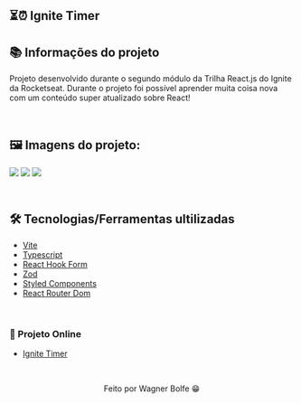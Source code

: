 ## ⏳⏰ Ignite Timer

## 📚 Informações do projeto

Projeto desenvolvido durante o segundo módulo da Trilha React.js do Ignite da Rocketseat. Durante o projeto foi possível aprender muita coisa nova com um conteúdo super atualizado sobre React!

&nbsp;

## 🖼 Imagens do projeto:
<img src="https://user-images.githubusercontent.com/71772559/179766610-6da2d7da-ccfc-4bac-be7b-040b0b0b99cf.png" align="center" />
<img src="https://user-images.githubusercontent.com/71772559/179766710-92cbc7a7-842d-4502-ba05-d104f22873fc.png" align="center" />
<img src="https://user-images.githubusercontent.com/71772559/179766807-83227e11-7b80-4e6a-ae47-5fb18d0c4d77.png" align="center" />

&nbsp;

## 🛠️ Tecnologias/Ferramentas ultilizadas

* [Vite](https://vitejs.dev/)
* [Typescript](https://www.typescriptlang.org/)
* [React Hook Form](https://react-hook-form.com/)
* [Zod](https://zod.dev/)
* [Styled Components](https://styled-components.com/)
* [React Router Dom](https://v5.reactrouter.com/web/guides/quick-start)

&nbsp;

### 🔗 Projeto Online
* [Ignite Timer]()

&nbsp;

<p align="center">Feito por Wagner Bolfe 😁</p>